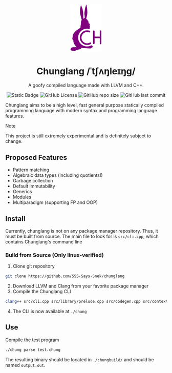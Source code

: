 <p align="center">
  <img src="assets/chunglang-logo.png" width=100>
</p>

<h1 align="center">Chunglang /ˈtʃʌŋleɪŋg/</h1>
<p align="center">A goofy compiled language made with LLVM and C++.</p>

<p align="center">
    <img alt="Static Badge" src="https://img.shields.io/badge/C%2B%2B17-3776ab?style=for-the-badge&logo=c%2B%2B&logoColor=ffffff">
    <img alt="GitHub License" src="https://img.shields.io/github/license/SSS-Says-Snek/chunglang?style=for-the-badge">
    <img alt="GitHub repo size" src="https://img.shields.io/github/repo-size/SSS-Says-Snek/chunglang?style=for-the-badge">
    <img alt="GitHub last commit" src="https://img.shields.io/github/last-commit/SSS-Says-Snek/chunglang?style=for-the-badge">
</p>

Chunglang aims to be a high level, fast general purpose statically compiled programming language 
with modern syntax and programming language features. 

> [!NOTE]
> This project is still extremely experimental and is definitely subject to change.

## Proposed Features

- Pattern matching
- Algebraic data types (including quotients!)
- Garbage collection
- Default immutability
- Generics
- Modules
- Multiparadigm (supporting FP and OOP)

## Install

Currently, chunglang is not on any package manager repository. Thus, 
it must be built from source. The main file to look for is `src/cli.cpp`, which contains Chunglang's command line 

### Build from Source (Only linux-verified)

1. Clone git repository
```bash
git clone https://github.com/SSS-Says-Snek/chunglang
```
2. Download LLVM and Clang from your favorite package manager
3. Compile the Chunglang CLI

```bash
clang++ src/cli.cpp src/library/prelude.cpp src/codegen.cpp src/context.cpp src/file.cpp src/lexer.cpp src/parser.cpp src/stringify.cpp src/token.cpp src/type.cpp src/utf.cpp `llvm-config --cxxflags --ldflags --system-libs --libs all` -Iinclude -fexceptions -o chung
```
4. The CLI is now available at `./chung`

## Use

Compile the test program
```bash
./chung parse test.chung
```

The resulting binary should be located in `./chungbuild/` and should be named `output.out`.